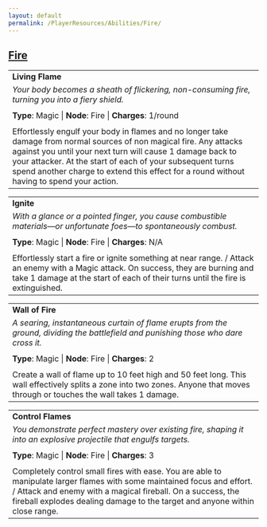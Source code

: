 ```yaml
---
layout: default
permalink: /PlayerResources/Abilities/Fire/
---
```

## [Fire](#Fire)

|                                                                                                                                                            |
| :--------------------------------------------------------------------------------------------------------- |
| **Living Flame** |
| *Your body becomes a sheath of flickering, non-consuming fire, turning you into a fiery shield.* |
| |
| **Type**: Magic \| **Node**: Fire \| **Charges**: 1/round |
| |
| Effortlessly engulf your body in flames and no longer take damage from normal sources of non magical fire. Any attacks against you until your next turn will cause 1 damage back to your attacker. At the start of each of your subsequent turns spend another charge to extend this effect for a round without having to spend your action. |

|                                                                                                                                                            |
| :--------------------------------------------------------------------------------------------------------- |
| **Ignite** |
| *With a glance or a pointed finger, you cause combustible materials—or unfortunate foes—to spontaneously combust.* |
| |
| **Type**: Magic \| **Node**: Fire \| **Charges**: N/A |
| |
| Effortlessly start a fire or ignite something at near range. / Attack an enemy with a Magic attack. On success, they are burning and take 1 damage at the start of each of their turns until the fire is extinguished. |

|                                                                                                                                                            |
| :--------------------------------------------------------------------------------------------------------- |
| **Wall of Fire** |
| *A searing, instantaneous curtain of flame erupts from the ground, dividing the battlefield and punishing those who dare cross it.* |
| |
| **Type**: Magic \| **Node**: Fire \| **Charges**: 2 |
| |
| Create a wall of flame up to 10 feet high and 50 feet long. This wall effectively splits a zone into two zones. Anyone that moves through or touches the wall takes 1 damage. |

|                                                                                                                                                            |
| :--------------------------------------------------------------------------------------------------------- |
| **Control Flames** |
| *You demonstrate perfect mastery over existing fire, shaping it into an explosive projectile that engulfs targets.* |
| |
| **Type**: Magic \| **Node**: Fire \| **Charges**: 3 |
| |
| Completely control small fires with ease. You are able to manipulate larger flames with some maintained focus and effort. / Attack and enemy with a magical fireball. On a success, the fireball explodes dealing damage to the target and anyone within close range. |